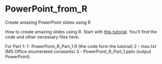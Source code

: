 # PowerPoint_from_R
Create amazing PowerPoint slides using R

How to create amazing slides using R.  Start with [this tutorial](http://asifsalam.github.io/).
You'll find the code and other necessary files here.

For Part 1:
1- PowerPoint_R_Part_1.R     (the code form the tutorial)
2 - mso.txt                   (MS Office enumerated constants)
3 - PowerPoint_R_Part_1.pptx  (output PowerPoint)
